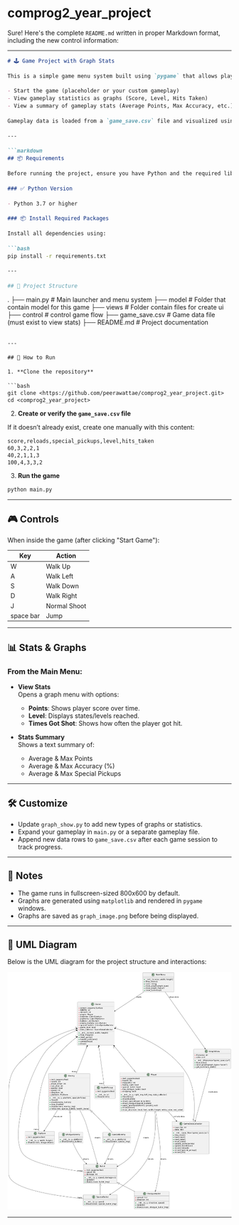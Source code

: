 # comprog2_year_project
Sure! Here's the complete `README.md` written in proper Markdown format, including the new control information:

---

```markdown
# 🕹️ Game Project with Graph Stats

This is a simple game menu system built using `pygame` that allows players to:

- Start the game (placeholder or your custom gameplay)
- View gameplay statistics as graphs (Score, Level, Hits Taken)
- View a summary of gameplay stats (Average Points, Max Accuracy, etc.)

Gameplay data is loaded from a `game_save.csv` file and visualized using `matplotlib`.

---

```markdown
## 📦 Requirements

Before running the project, ensure you have Python and the required libraries installed.

### ✅ Python Version

- Python 3.7 or higher

### 📦 Install Required Packages

Install all dependencies using:

```bash
pip install -r requirements.txt

---

## 📁 Project Structure

```
.
├── main.py                  # Main launcher and menu system
├── model                   # Folder that contain model for this game
├── views                   # Folder contain files for create ui
├── control                 # control game flow
├── game_save.csv           # Game data file (must exist to view stats)
├── README.md               # Project documentation
```

---

## 🚀 How to Run

1. **Clone the repository**

```bash
git clone <https://github.com/peerawattae/comprog2_year_project.git>
cd <comprog2_year_project>
```

2. **Create or verify the `game_save.csv` file**

If it doesn’t already exist, create one manually with this content:

```csv
score,reloads,special_pickups,level,hits_taken
60,3,2,2,1
40,2,1,1,3
100,4,3,3,2
```

3. **Run the game**

```bash
python main.py
```

---

## 🎮 Controls

When inside the game (after clicking "Start Game"):

| Key | Action           |
|-----|------------------|
| W   | Walk Up          |
| A   | Walk Left        |
| S   | Walk Down        |
| D   | Walk Right       |
| J   | Normal Shoot     |
| space bar   | Jump     |


---

## 📊 Stats & Graphs

### From the Main Menu:

- **View Stats**  
  Opens a graph menu with options:
  - **Points**: Shows player score over time.
  - **Level**: Displays states/levels reached.
  - **Times Got Shot**: Shows how often the player got hit.

- **Stats Summary**  
  Shows a text summary of:
  - Average & Max Points
  - Average & Max Accuracy (%)
  - Average & Max Special Pickups

---

## 🛠️ Customize

- Update `graph_show.py` to add new types of graphs or statistics.
- Expand your gameplay in `main.py` or a separate gameplay file.
- Append new data rows to `game_save.csv` after each game session to track progress.

---

## 📌 Notes

- The game runs in fullscreen-sized 800x600 by default.
- Graphs are generated using `matplotlib` and rendered in `pygame` windows.
- Graphs are saved as `graph_image.png` before being displayed.

---
## 📐 UML Diagram

Below is the UML diagram for the project structure and interactions:

![UML Diagram](game_photo/project_UML.png)

---
